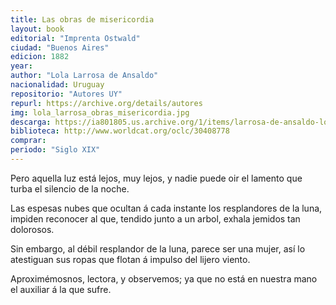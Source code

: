 ```yaml
---
title: Las obras de misericordia
layout: book
editorial: "Imprenta Ostwald"
ciudad: "Buenos Aires"
edicion: 1882
year: 
author: "Lola Larrosa de Ansaldo"
nacionalidad: Uruguay
repositorio: "Autores UY"
repurl: https://archive.org/details/autores
img: lola_larrosa_obras_misericordia.jpg
descarga: https://ia801805.us.archive.org/1/items/larrosa-de-ansaldo-lola-los-esposos/Larrosa%20Lola%20-%20Las%20obras%20de%20misericordia.pdf
biblioteca: http://www.worldcat.org/oclc/30408778
comprar: 
periodo: "Siglo XIX"
---
```

 

Pero aquella luz está lejos, muy lejos, y nadie puede oir el lamento que turba el silencio de la noche.
 
Las espesas nubes que ocultan á cada instante los resplandores de la luna, impiden reconocer al que, tendido junto a un arbol, exhala jemidos tan dolorosos.

Sin embargo, al débil resplandor de la luna, parece ser una mujer, así lo atestiguan sus ropas que flotan á impulso del lijero viento.

Aproximémosnos, lectora, y observemos; ya que no está en nuestra mano el auxiliar á la que sufre.

